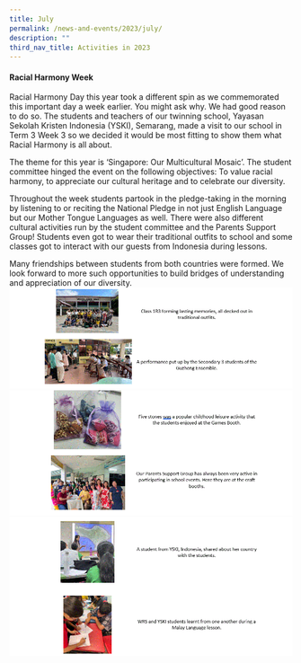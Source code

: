 ```yaml
---
title: July
permalink: /news-and-events/2023/july/
description: ""
third_nav_title: Activities in 2023
---
```

#### Racial Harmony Week 
Racial Harmony Day this year took a different spin as we commemorated this important day a week earlier. You might ask why. We had good reason to do so. The students and teachers of our twinning school, Yayasan Sekolah Kristen Indonesia (YSKI), Semarang, made a visit to our school in Term 3 Week 3 so we decided it would be most fitting to show them what Racial Harmony is all about.

The theme for this year is ‘Singapore: Our Multicultural Mosaic’. The student committee hinged the event on the following objectives: To value racial harmony, to appreciate our cultural heritage and to celebrate our diversity.

Throughout the week students partook in the pledge-taking in the morning by listening to or reciting the National Pledge in not just English Language but our Mother Tongue Languages as well. There were also different cultural activities run by the student committee and the Parents Support Group! Students even got to wear their traditional outfits to school and some classes got to interact with our guests from Indonesia during lessons. 

Many friendships between students from both countries were formed. We look forward to more such opportunities to build bridges of understanding and appreciation of our diversity.
![](/images/picture1july23.GIF)
![](/images/picture2july23.GIF)
![](/images/picture3july23.GIF)